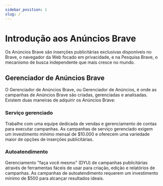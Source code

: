 ```yaml
---
sidebar_position: 1
slug: /
---
```


# Introdução aos Anúncios Brave

Os Anúncios Brave são inserções publicitárias exclusivas disponíveis no Brave, o navegador da Web focado em privacidade, e na Pesquisa Brave, o mecanismo de busca independente que mais cresce no mundo.

## Gerenciador de Anúncios Brave

O Gerenciador de Anúncios Brave, ou Gerenciador de Anúncios, é onde as campanhas de Anúncios Brave são criadas, gerenciadas e analisadas. Existem duas maneiras de adquirir os Anúncios Brave:

### Serviço gerenciado

Trabalhe com uma equipe dedicada de vendas e gerenciamento de contas para executar campanhas. As campanhas de serviço gerenciado exigem um investimento mínimo mensal de $10.000 e oferecem uma variedade maior de opções de inserções publicitárias.

### Autoatendimento

Gerenciamento "faça você mesmo" (DYU) de campanhas publicitárias através de ferramentas fáceis de usar para criação, edição e relatórios de campanhas. As campanhas de autoatendimento requerem um investimento mínimo de $500 para alcançar resultados ideais.
